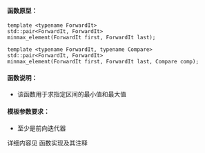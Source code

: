 
#### 函数原型：
```
template <typename ForwardIt>
std::pair<ForwardIt, ForwardIt>
minmax_element(ForwardIt first, ForwardIt last);

template <typename ForwardIt, typename Compare>
std::pair<ForwardIt, ForwardIt>
minmax_element(ForwardIt first, ForwardIt last, Compare comp);
```

#### 函数说明：
* 该函数用于求指定区间的最小值和最大值

#### 模板参数要求：
* 至少是前向迭代器

详细内容见 函数实现及其注释

